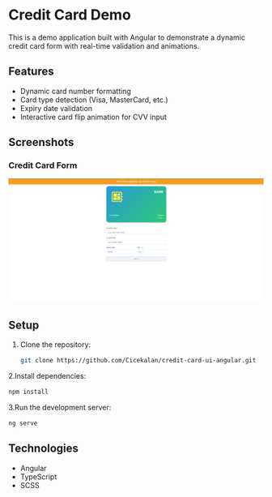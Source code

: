 # Credit Card Demo

This is a demo application built with Angular to demonstrate a dynamic credit card form with real-time validation and animations.

## Features
- Dynamic card number formatting
- Card type detection (Visa, MasterCard, etc.)
- Expiry date validation
- Interactive card flip animation for CVV input

## Screenshots
### Credit Card Form
![Credit Card Form](screenshots/credit-cart-demo.png)

## Setup
1. Clone the repository:
   ```bash
   git clone https://github.com/Cicekalan/credit-card-ui-angular.git
2.Install dependencies:
   ```bash
   npm install
   ```
3.Run the development server:
   ```bash
   ng serve
  ````
## Technologies
- Angular
- TypeScript
- SCSS
